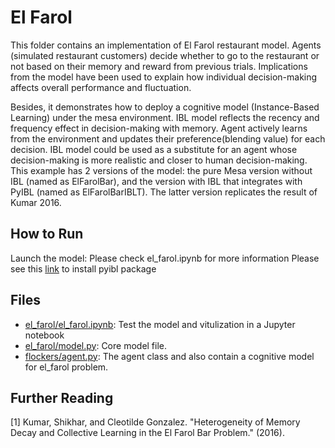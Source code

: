 # El Farol

This folder contains an implementation of El Farol restaurant model. Agents (simulated restaurant customers) decide whether to go to the restaurant or not based on their memory and reward from previous trials. Implications from the model have been used to explain how individual decision-making affects overall performance and fluctuation.

Besides, it demonstrates how to deploy a cognitive model (Instance-Based Learning) under the mesa environment. IBL model reflects the recency and frequency effect in decision-making with memory. Agent actively learns from the environment and updates their preference(blending value) for each decision. IBL model could be used as a substitute for an agent whose decision-making is more realistic and closer to human decision-making. 
This example has 2 versions of the model: the pure Mesa version without IBL (named as ElFarolBar), and the version with IBL that integrates with PyIBL (named as ElFarolBarIBLT). The latter version replicates the result of Kumar 2016.



## How to Run

Launch the model: Please check el_farol.ipynb for more information
Please see this [link](http://pyibl.ddmlab.com/) to install pyibl package 

## Files
* [el_farol/el_farol.ipynb](el_farol/el_farol.ipynb): Test the model and vitulization in a Jupyter notebook
* [el_farol/model.py](el_farol/model.py): Core model file.
* [flockers/agent.py](el_farol/agent.py): The agent class and also contain a cognitive model for el_farol problem. 

## Further Reading

[1] Kumar, Shikhar, and Cleotilde Gonzalez. "Heterogeneity of Memory Decay and Collective Learning in the El Farol Bar Problem." (2016).